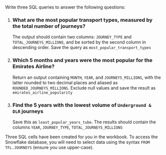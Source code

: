 Write three SQL queries to answer the following questions:

<ol>
  <li>
    <h3> What are the most popular transport types, measured by the total number of journeys? </h3>
    The output should contain two columns: <code>JOURNEY_TYPE</code> and <code>TOTAL_JOURNEYS_MILLIONS</code>, and be sorted by the second column in descending order. Save the query as <code>most_popular_transport_types</code>
  </li>
  <li>
    <h3> Which 5 months and years were the most popular for the Emirates Airline? </h3>
    Return an output containing <code>MONTH</code>, <code>YEAR</code>, and <code>JOURNEYS_MILLIONS</code>, with the latter rounded to two decimal places and aliased as <code>ROUNDED_JOURNEYS_MILLIONS</code>. Exclude null values and save the result as <code>emirates_airline_popularity</code>
  </li>
  <li>
    <h3> Find the 5 years with the lowest volume of <code>Underground & DLR</code> journeys </h3>
    Save this as <code>least_popular_years_tube</code>. The results should contain the columns <code>YEAR</code>, <code>JOURNEY_TYPE</code>, <code>TOTAL_JOURNEYS_MILLIONS</code>
  </li>
</ol>

Three SQL cells have been created for you in the workbook. To access the Snowflake database, you will need to select data using the syntax <code>FROM TFL.JOURNEYS</code> (ensure you use upper-case).
